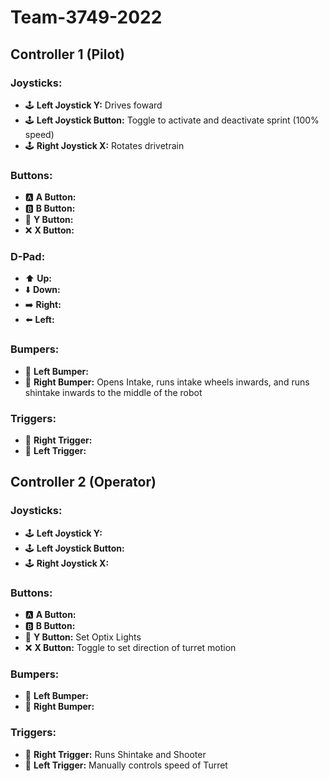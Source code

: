 # Team-3749-2022

## Controller 1 (Pilot)
### Joysticks:
 - 🕹️ **Left Joystick Y:** Drives foward
 - 🕹️ **Left Joystick Button:** Toggle to activate and deactivate sprint (100% speed)
 - 🕹️ **Right Joystick X:** Rotates drivetrain

### Buttons:
 - 🅰️ **A Button:** 
 - 🅱️ **B Button:** 
 - 🥔 **Y Button:** 
 - ❌ **X Button:** 

### D-Pad:
 - ⬆️ **Up:** 
 - ⬇️ **Down:** 
 - ➡️ **Right:**
 - ⬅️ **Left:** 

### Bumpers:
 - 🤛 **Left Bumper:** 
 - 🤜 **Right Bumper:** Opens Intake, runs intake wheels inwards, and runs shintake inwards to the middle of the robot 

### Triggers:
 - 🔫 **Right Trigger:** 
 - 🔫 **Left Trigger:** 

## Controller 2 (Operator)
### Joysticks:
 - 🕹️ **Left Joystick Y:** 
 - 🕹️ **Left Joystick Button:** 
 - 🕹️ **Right Joystick X:** 

### Buttons:
 - 🅰️ **A Button:** 
 - 🅱️ **B Button:** 
 - 🥔 **Y Button:** Set Optix Lights
 - ❌ **X Button:** Toggle to set direction of turret motion 

### Bumpers:
 - 🤛 **Left Bumper:**
 - 🤜 **Right Bumper:** 

### Triggers:
 - 🔫 **Right Trigger:** Runs Shintake and Shooter 
 - 🔫 **Left Trigger:** Manually controls speed of Turret

